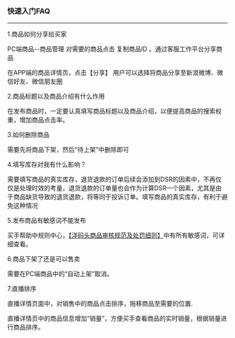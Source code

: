 ### 快速入门FAQ

---

1.商品如何分享给买家

PC端商品--商品管理 对需要的商品点击 复制商品ID 。通过客服工作平台分享商品

在APP端的商品详情页，点击【分享】 用户可以选择将商品分享至新浪微博、微信好友、微信朋友圈

2.商品标题以及商品介绍有什么作用

在发布商品时，一定要认真填写商品标题以及商品介绍，以便提高商品的搜索权重，增加商品点击率。

3.如何删除商品

需要先将商品下架，然后“待上架”中删除即可

4.填写库存对我有什么影响？

需要填写商品的真实库存，退货退款的订单后续会添加到DSR的因素中，不再仅仅是处理时效的考量，退货退款的订单量也会作为计算DSR一个因素，尤其是由于商品缺货导致的退货退款，将等同于投诉订单。填写商品的真实库存，有利于避免这种情况

5.发布商品有敏感词不能发布

买手帮助中规则中心，[【洋码头商品审核规范及处罚细则】](http://sellerhub.ymatou.com/pc/help-home.html#spshgfcf)中有所有敏感词，可详细查看。

6.商品下架了还是可以售卖

需要在PC端商品中的“自动上架”取消。

7.直播排序

直播详情页面中，对销售中的商品点击排序，拖移商品至需要的位置.

直播详情页中的商品信息增加“销量”，方便买手查看商品的实时销量，根据销量进行商品排序。

